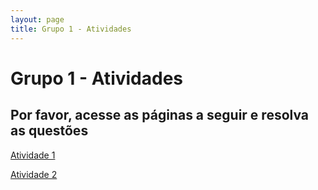 ```yaml
---
layout: page
title: Grupo 1 - Atividades
---
```


# Grupo 1 - Atividades

## Por favor, acesse as páginas a seguir e resolva as questões

[Atividade 1](atividade1)

[Atividade 2](atividade2)
